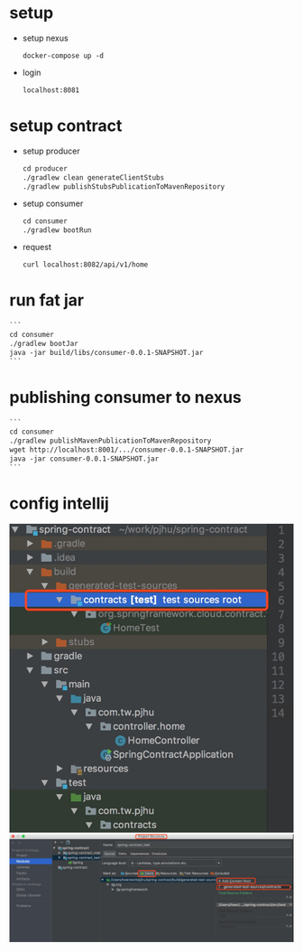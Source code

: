 # setup
- setup nexus
    ```
    docker-compose up -d
    ```
- login
    ```
    localhost:8081
    ```
# setup contract
- setup producer
    ```
    cd producer
    ./gradlew clean generateClientStubs
    ./gradlew publishStubsPublicationToMavenRepository
    ```
    
- setup consumer
    ```
    cd consumer
    ./gradlew bootRun
    ```
- request
    ```
    curl localhost:8082/api/v1/home
    ```
# run fat jar
    ```
    cd consumer
    ./gradlew bootJar
    java -jar build/libs/consumer-0.0.1-SNAPSHOT.jar
    ```

# publishing consumer to nexus
    ```
    cd consumer
    ./gradlew publishMavenPublicationToMavenRepository
    wget http://localhost:8001/.../consumer-0.0.1-SNAPSHOT.jar
    java -jar consumer-0.0.1-SNAPSHOT.jar
    ```

# config intellij
![](config1.jpeg)
![](config2.jpeg)
